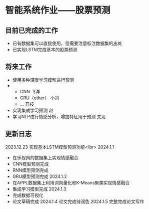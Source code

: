 # 智能系统作业——股票预测
## 目前已完成的工作
+ 已有数据集可以直接使用，但需要注意标注数据集的出处
+ 已实现LSTM完成基本的股票预测
## 将来工作
+ 使用多种深度学习模型进行预测
+ + CNN 飞洋
  + GRU（other） 小刘
  + ... 开枝
+ 实现集成学习预测 赵
+ 学习NLP进行情感分析，增加特征用于预测 文龙
## 更新日志
2023.12.23 实现基本LSTM模型预测功能<\br>
2024.1.1 
+ 在乐视网的数据集上实现情感融合
+ CNN模型预测完成
+ RNN模型预测完成
+ GRU模型预测完成
2024.1.2
+ 在APPL数据集上利用词向量化和K-Means聚类实现情感融合
+ 集成学习模型完成
2024.1.3
+ 完成数据可视化
+ 论文草稿完成
2024.1.4 论文完成待润色
2024.1.5 完整完成论文写作

